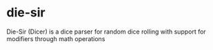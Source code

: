 # die-sir
Die-Sir (Dicer) is a dice parser for random dice rolling with support for modifiers through math operations
